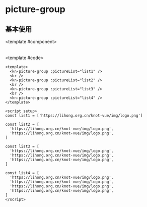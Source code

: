 # picture-group

## 基本使用

<ComponentCard>

<template #component>
<kn-picture-group :pictureList="list1"/>
<br/>
<kn-picture-group :pictureList="list2"/>
<br/>
<kn-picture-group :pictureList="list3"/>
<br/>
<kn-picture-group :pictureList="list4"/>
</template>
<template #code>

```vue
<template>
  <kn-picture-group :pictureList="list1" />
  <br />
  <kn-picture-group :pictureList="list2" />
  <br />
  <kn-picture-group :pictureList="list3" />
  <br />
  <kn-picture-group :pictureList="list4" />
</template>

<script setup>
const list1 = ['https://lihong.org.cn/knot-vue/img/logo.png']

const list2 = [
  'https://lihong.org.cn/knot-vue/img/logo.png',
  'https://lihong.org.cn/knot-vue/img/logo.png',
]

const list3 = [
  'https://lihong.org.cn/knot-vue/img/logo.png',
  'https://lihong.org.cn/knot-vue/img/logo.png',
  'https://lihong.org.cn/knot-vue/img/logo.png',
]

const list4 = [
  'https://lihong.org.cn/knot-vue/img/logo.png',
  'https://lihong.org.cn/knot-vue/img/logo.png',
  'https://lihong.org.cn/knot-vue/img/logo.png',
  'https://lihong.org.cn/knot-vue/img/logo.png',
]
</script>
```

</template>
</ComponentCard>

<script setup>
const list1 = ["https://lihong.org.cn/knot-vue/img/logo.png"]

const list2 = ["https://lihong.org.cn/knot-vue/img/logo.png",
"https://lihong.org.cn/knot-vue/img/logo.png"]

const list3 = ["https://lihong.org.cn/knot-vue/img/logo.png",
"https://lihong.org.cn/knot-vue/img/logo.png",
"https://lihong.org.cn/knot-vue/img/logo.png"]

const list4 = ["https://lihong.org.cn/knot-vue/img/logo.png",
"https://lihong.org.cn/knot-vue/img/logo.png",
"https://lihong.org.cn/knot-vue/img/logo.png",
"https://lihong.org.cn/knot-vue/img/logo.png"]
</script>
